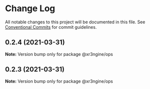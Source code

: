 # Change Log

All notable changes to this project will be documented in this file.
See [Conventional Commits](https://conventionalcommits.org) for commit guidelines.

## 0.2.4 (2021-03-31)

**Note:** Version bump only for package @xr3ngine/ops





## 0.2.3 (2021-03-31)

**Note:** Version bump only for package @xr3ngine/ops
